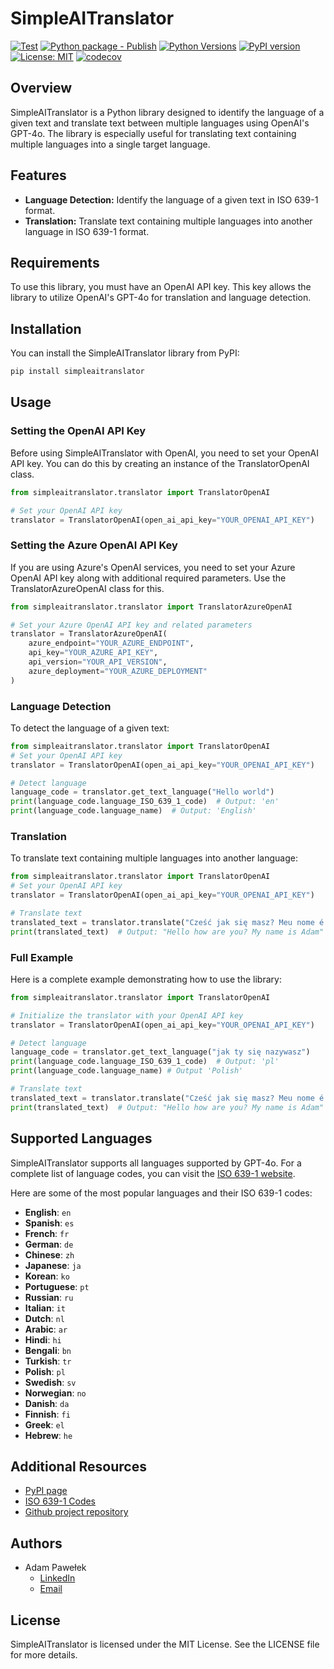 # SimpleAITranslator
[![Test](https://github.com/adam-pawelek/SimpleAITranslator/actions/workflows/test.yml/badge.svg)](https://github.com/adam-pawelek/SimpleAITranslator/actions/workflows/test.yml)
[![Python package - Publish](https://github.com/adam-pawelek/SimpleAITranslator/actions/workflows/publish.yml/badge.svg)](https://github.com/adam-pawelek/SimpleAITranslator/actions/workflows/publish.yml)
[![Python Versions](https://img.shields.io/badge/Python-3.10%20|%203.11%20|%203.12-blue)](https://www.python.org/)
[![PyPI version](https://img.shields.io/pypi/v/simpleaitranslator)](https://pypi.org/project/simpleaitranslator/)
[![License: MIT](https://img.shields.io/badge/License-MIT-yellow.svg)](https://opensource.org/licenses/MIT)
[![codecov](https://codecov.io/github/adam-pawelek/SimpleAITranslator/graph/badge.svg?token=WCQOJC032S)](https://codecov.io/github/adam-pawelek/SimpleAITranslator)
## Overview

SimpleAITranslator is a Python library designed to identify the language of a given text and translate text between multiple languages using OpenAI's GPT-4o. The library is especially useful for translating text containing multiple languages into a single target language.

## Features

- **Language Detection:** Identify the language of a given text in ISO 639-1 format.
- **Translation:** Translate text containing multiple languages into another language in ISO 639-1 format.

## Requirements

To use this library, you must have an OpenAI API key. This key allows the library to utilize OpenAI's GPT-4o for translation and language detection.



## Installation

You can install the SimpleAITranslator library from PyPI:

```bash
pip install simpleaitranslator
```

## Usage

### Setting the OpenAI API Key

Before using SimpleAITranslator with OpenAI, you need to set your OpenAI API key. You can do this by creating an instance of the TranslatorOpenAI class.
```python
from simpleaitranslator.translator import TranslatorOpenAI

# Set your OpenAI API key
translator = TranslatorOpenAI(open_ai_api_key="YOUR_OPENAI_API_KEY")

```

### Setting the Azure OpenAI API Key

If you are using Azure's OpenAI services, you need to set your Azure OpenAI API key along with additional required parameters. Use the TranslatorAzureOpenAI class for this.
```python
from simpleaitranslator.translator import TranslatorAzureOpenAI

# Set your Azure OpenAI API key and related parameters
translator = TranslatorAzureOpenAI(
    azure_endpoint="YOUR_AZURE_ENDPOINT",
    api_key="YOUR_AZURE_API_KEY",
    api_version="YOUR_API_VERSION",
    azure_deployment="YOUR_AZURE_DEPLOYMENT"
)

```


### Language Detection

To detect the language of a given text:

```python
from simpleaitranslator.translator import TranslatorOpenAI
# Set your OpenAI API key
translator = TranslatorOpenAI(open_ai_api_key="YOUR_OPENAI_API_KEY")

# Detect language
language_code = translator.get_text_language("Hello world")
print(language_code.language_ISO_639_1_code)  # Output: 'en'
print(language_code.language_name)  # Output: 'English'

```

### Translation

To translate text containing multiple languages into another language:

```python
from simpleaitranslator.translator import TranslatorOpenAI
# Set your OpenAI API key
translator = TranslatorOpenAI(open_ai_api_key="YOUR_OPENAI_API_KEY")

# Translate text
translated_text = translator.translate("Cześć jak się masz? Meu nome é Adam", "en")
print(translated_text)  # Output: "Hello how are you? My name is Adam"
```


### Full Example

Here is a complete example demonstrating how to use the library:

```python
from simpleaitranslator.translator import TranslatorOpenAI

# Initialize the translator with your OpenAI API key
translator = TranslatorOpenAI(open_ai_api_key="YOUR_OPENAI_API_KEY")

# Detect language
language_code = translator.get_text_language("jak ty się nazywasz")
print(language_code.language_ISO_639_1_code)  # Output: 'pl'
print(language_code.language_name) # Output 'Polish'

# Translate text
translated_text = translator.translate("Cześć jak się masz? Meu nome é Adam", "en")
print(translated_text)  # Output: "Hello how are you? My name is Adam"

```

## Supported Languages

SimpleAITranslator supports all languages supported by GPT-4o. For a complete list of language codes, you can visit the [ISO 639-1 website](https://localizely.com/iso-639-1-list/).

Here are some of the most popular languages and their ISO 639-1 codes:

- **English**: `en`
- **Spanish**: `es`
- **French**: `fr`
- **German**: `de`
- **Chinese**: `zh`
- **Japanese**: `ja`
- **Korean**: `ko`
- **Portuguese**: `pt`
- **Russian**: `ru`
- **Italian**: `it`
- **Dutch**: `nl`
- **Arabic**: `ar`
- **Hindi**: `hi`
- **Bengali**: `bn`
- **Turkish**: `tr`
- **Polish**: `pl`
- **Swedish**: `sv`
- **Norwegian**: `no`
- **Danish**: `da`
- **Finnish**: `fi`
- **Greek**: `el`
- **Hebrew**: `he`

## Additional Resources

- [PyPI page](https://pypi.org/project/simpleaitranslator/)
- [ISO 639-1 Codes](https://iso639-3.sil.org/code_tables/639/data)
- [Github project repository](https://github.com/adam-pawelek/SimpleAITranslator)

## Authors
- Adam Pawełek  
  - [LinkedIn](https://www.linkedin.com/in/adam-roman-pawelek/)  
  - [Email](mailto:adam.pwk@outlook.com)
  


## License

SimpleAITranslator is licensed under the MIT License. See the LICENSE file for more details.


